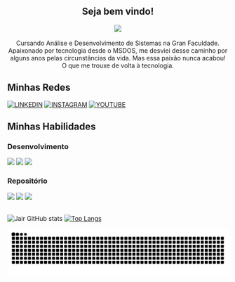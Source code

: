 <h2 align="center">
  Seja bem vindo!
</h2>

<p align="center">
  <a href="https://github.com/DenverCoder1/readme-typing-svg">
	  <img src="https://readme-typing-svg.herokuapp.com?lines=Me+chamo+Jair+Sousa;Sou+estudante+De+Desenvolvimento+Web+FullStack!&center=true&width=780&height=45">
  </a>
</p>

<p align="center">
Cursando Análise e Desenvolvimento de Sistemas na Gran Faculdade. Apaixonado por tecnologia desde o MSDOS, me desviei desse caminho por alguns anos pelas circunstâncias da vida. Mas essa paixão nunca acabou! O que me trouxe de volta à tecnologia.
</p>

<h2>
Minhas Redes
</h2>

[![LINKEDIN](https://img.shields.io/badge/LinkedIn-0077B5?style=for-the-badge&logo=linkedin&logoColor=white)](https://www.linkedin.com/in/ja-ir/)
[![INSTAGRAM](https://img.shields.io/badge/Instagram-E4405F?style=for-the-badge&logo=instagram&logoColor=white)](https://www.instagram.com/eu.jairsousa/)
[![YOUTUBE](https://img.shields.io/badge/YouTube-FF0000?style=for-the-badge&logo=youtube&logoColor=white)](https://www.youtube.com/c/JairSousaMotovlog)

<h2>
Minhas Habilidades
</h2>

<h3>
Desenvolvimento
</h3>

<div style="display: inline_block">
<img src="https://img.shields.io/badge/HTML5-E34F26?style=for-the-badge&logo=html5&logoColor=white">
<img src="https://img.shields.io/badge/CSS3-1572B6?style=for-the-badge&logo=css3&logoColor=white">
<img src="https://img.shields.io/badge/Bootstrap-563D7C?style=for-the-badge&logo=bootstrap&logoColor=white">
</div>

<h3>
Repositório
</h3>

<div style="display: inline_block">
<img src="https://img.shields.io/badge/GIT-E44C30?style=for-the-badge&logo=git&logoColor=white">
<img src="https://img.shields.io/badge/GitHub-100000?style=for-the-badge&logo=github&logoColor=white">
<img src="https://img.shields.io/badge/GitHub%20Pages-222222?style=for-the-badge&logo=GitHub%20Pages&logoColor=white">
</div><br/>

![Jair GitHub stats](https://github-readme-stats.vercel.app/api?username=JsousaL&show_icons=true&theme=radical)
[![Top Langs](https://github-readme-stats.vercel.app/api/top-langs/?username=JsousaL)](https://github.com/anuraghazra/github-readme-stats)

<p align="center">

![github contribution grid snake animation](https://raw.githubusercontent.com/0-don/0-don/output/github-contribution-grid-snake-dark.svg)

</p>







